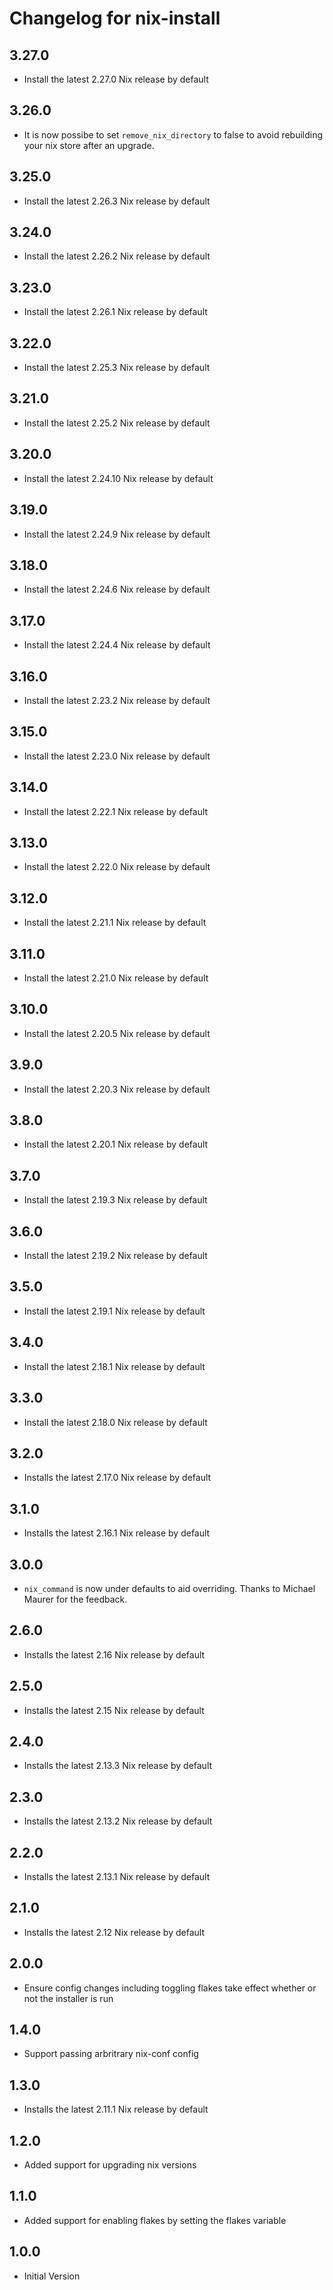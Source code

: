 # Changelog for nix-install

## 3.27.0
- Install the latest 2.27.0 Nix release by default

## 3.26.0
- It is now possibe to set `remove_nix_directory` to false to avoid rebuilding your nix store after an upgrade.

## 3.25.0
- Install the latest 2.26.3 Nix release by default

## 3.24.0
- Install the latest 2.26.2 Nix release by default

## 3.23.0
- Install the latest 2.26.1 Nix release by default

## 3.22.0
- Install the latest 2.25.3 Nix release by default

## 3.21.0
- Install the latest 2.25.2 Nix release by default

## 3.20.0
- Install the latest 2.24.10 Nix release by default

## 3.19.0
- Install the latest 2.24.9 Nix release by default

## 3.18.0
- Install the latest 2.24.6 Nix release by default

## 3.17.0
- Install the latest 2.24.4 Nix release by default

## 3.16.0
- Install the latest 2.23.2 Nix release by default

## 3.15.0
- Install the latest 2.23.0 Nix release by default

## 3.14.0
- Install the latest 2.22.1 Nix release by default

## 3.13.0
- Install the latest 2.22.0 Nix release by default

## 3.12.0
- Install the latest 2.21.1 Nix release by default

## 3.11.0
- Install the latest 2.21.0 Nix release by default

## 3.10.0
- Install the latest 2.20.5 Nix release by default

## 3.9.0
- Install the latest 2.20.3 Nix release by default

## 3.8.0
- Install the latest 2.20.1 Nix release by default

## 3.7.0
- Install the latest 2.19.3 Nix release by default

## 3.6.0
- Install the latest 2.19.2 Nix release by default

## 3.5.0
- Install the latest 2.19.1 Nix release by default

## 3.4.0
- Install the latest 2.18.1 Nix release by default

## 3.3.0
- Install the latest 2.18.0 Nix release by default

## 3.2.0
- Installs the latest 2.17.0 Nix release by default

## 3.1.0
- Installs the latest 2.16.1 Nix release by default

## 3.0.0
- `nix_command` is now under defaults to aid overriding. Thanks to Michael Maurer for the feedback.

## 2.6.0
- Installs the latest 2.16 Nix release by default

## 2.5.0
- Installs the latest 2.15 Nix release by default

## 2.4.0
- Installs the latest 2.13.3 Nix release by default

## 2.3.0
- Installs the latest 2.13.2 Nix release by default

## 2.2.0
- Installs the latest 2.13.1 Nix release by default

## 2.1.0
- Installs the latest 2.12 Nix release by default

## 2.0.0
- Ensure config changes including toggling flakes take effect whether or not the installer is run

## 1.4.0
- Support passing arbritrary nix-conf config
  
## 1.3.0
- Installs the latest 2.11.1 Nix release by default

## 1.2.0
- Added support for upgrading nix versions

## 1.1.0
- Added support for enabling flakes by setting the flakes variable

## 1.0.0
- Initial Version
